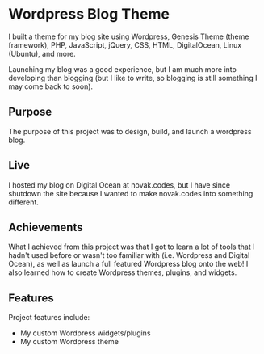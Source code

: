 # Wordpress Blog Theme
I built a theme for my blog site using Wordpress, Genesis Theme (theme framework), PHP, JavaScript, jQuery, CSS, HTML, DigitalOcean, Linux (Ubuntu), and more.

Launching my blog was a good experience, but I am much more into developing than blogging (but I like to write, so blogging is still something I may come back to soon).

## Purpose
The purpose of this project was to design, build, and launch a wordpress blog.

## Live
I hosted my blog on Digital Ocean at novak.codes, but I have since shutdown the site because I wanted to make novak.codes into something different.

## Achievements
What I achieved from this project was that I got to learn a lot of tools that I hadn't used before or wasn't too familiar with (i.e. Wordpress and Digital Ocean), as well as launch a full featured Wordpress blog onto the web! I also learned how to create Wordpress themes, plugins, and widgets.

## Features
Project features include:
- My custom Wordpress widgets/plugins
- My custom Wordpress theme
